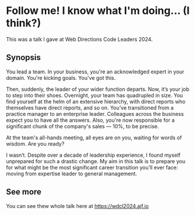 # Follow me! I know what I'm doing... (I think?)

This was a talk I gave at Web Directions Code Leaders 2024.

## Synopsis

You lead a team. In your business, you're an acknowledged expert in your domain.
You're kicking goals. You've got this.

Then, suddenly, the leader of your wider function departs. Now, it’s your job
to step into their shoes. Overnight, your team has quadrupled in size. You find
yourself at the helm of an extensive hierarchy, with direct reports who
themselves have direct reports, and so on. You’ve transitioned from a practice
manager to an enterprise leader. Colleagues across the business expect you to
have all the answers. Also, you're now responsible for a significant chunk of
the company's sales — 10%, to be precise.

At the team's all-hands meeting, all eyes are on you, waiting for words of
wisdom. Are you ready?

I wasn’t. Despite over a decade of leadership experience, I found myself
unprepared for such a drastic change. My aim in this talk is to prepare you for
what might be the most significant career transition you’ll ever face: moving
from expertise leader to general management.

## See more

You can see thew whole talk here at https://wdcl2024.ajf.io


